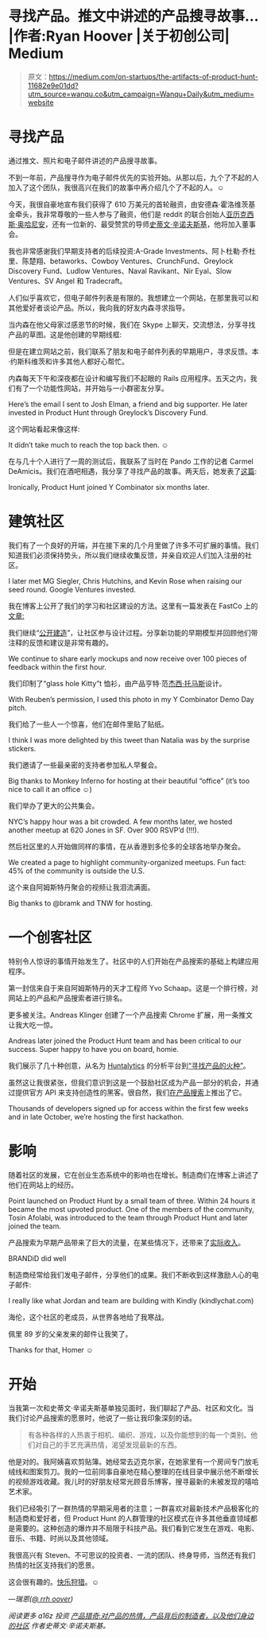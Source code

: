 # 寻找产品。推文中讲述的产品搜寻故事… |作者:Ryan Hoover |关于初创公司| Medium

> 原文：<https://medium.com/on-startups/the-artifacts-of-product-hunt-11682e9e01dd?utm_source=wanqu.co&utm_campaign=Wanqu+Daily&utm_medium=website>

# 寻找产品

通过推文、照片和电子邮件讲述的产品搜寻故事。

不到一年前，产品搜寻作为电子邮件优先的实验开始。从那以后，九个了不起的人加入了这个团队，我很高兴在我们的故事中再介绍几个了不起的人。☺

今天，我很自豪地宣布我们获得了 610 万美元的首轮融资，由安德森·霍洛维茨基金牵头，我非常尊敬的一些人参与了融资，他们是 reddit 的联合创始人[亚历克西斯·奥哈尼安](https://twitter.com/alexisohanian)，还有一位新的、最受赞赏的导师[史蒂文·辛诺夫斯基](https://twitter.com/stevesi)，他将加入董事会。

我也非常感谢我们早期支持者的后续投资:A-Grade Investments、阿卜杜勒·乔杜里、陈楚翔、betaworks、Cowboy Ventures、CrunchFund、Greylock Discovery Fund、Ludlow Ventures、Naval Ravikant、Nir Eyal、Slow Ventures、SV Angel 和 Tradecraft。

人们似乎喜欢它，但电子邮件列表是有限的。我想建立一个网站，在那里我可以和其他爱好者谈论产品。所以，我向我的好友内森寻求指导。



当内森在他父母家过感恩节的时候，我们在 Skype 上聊天，交流想法，分享寻找产品的草图。这是他创建的早期线框:



但是在建立网站之前，我们联系了朋友和电子邮件列表的早期用户，寻求反馈。本·约斯科维茨和许多其他人都好心帮忙。



内森每天下午和深夜都在设计和编写我们不起眼的 Rails 应用程序。五天之内，我们有了一个功能性网站，并开始与一小群密友分享。



Here’s the email I sent to Josh Elman, a friend and big supporter. He later invested in Product Hunt through Greylock’s Discovery Fund.



这个网站看起来像这样:



It didn’t take much to reach the top back then. ☺



在与几十个人进行了一周的测试后，我联系了当时在 Pando 工作的记者 Carmel DeAmicis。我们在酒吧相遇，我分享了寻找产品的故事。两天后，她发表了[这篇](http://pando.com/2013/12/04/can-the-democratic-power-of-a-platform-like-hacker-news-be-applied-to-products/):



Ironically, Product Hunt joined Y Combinator six months later.



# 建筑社区

我们有了一个良好的开端，并在接下来的几个月里做了许多不可扩展的事情。我们知道我们必须保持势头，所以我们继续收集反馈，并亲自欢迎人们加入注册的社区。



I later met MG Siegler, Chris Hutchins, and Kevin Rose when raising our seed round. Google Ventures invested.



我在博客上公开了我们的学习和社区建设的方法。这里有一篇发表在 FastCo 上的[文章:](http://www.fastcolabs.com/3024472/how-we-got-our-first-2000-users-doing-things-that-dont-scale)



我们继续“[公开建造](http://ryanhoover.me/post/83426962555/why-you-should-build-your-product-in-public)”，让社区参与设计过程。分享新功能的早期模型并回顾他们带注释的反馈和建议是非常有趣的。



We continue to share early mockups and now receive over 100 pieces of feedback within the first hour.



我们印制了“glass hole Kitty”t 恤衫，由产品亨特·范[杰西·托马斯](http://twitter.com/jess3)设计。



With Reuben’s permission, I used this photo in my Y Combinator Demo Day pitch.



我们给了一些人一个惊喜，他们在邮件里贴了贴纸。



I think I was more delighted by this tweet than Natalia was by the surprise stickers.



我们邀请了一些最亲密的支持者参加私人早餐会。



Big thanks to Monkey Inferno for hosting at their beautiful “office” (it’s too nice to call it an office ☺)



我们举办了更大的公共集会。



NYC’s happy hour was a bit crowded. A few months later, we hosted another meetup at 620 Jones in SF. Over 900 RSVP’d (!!!).



然后社区里的人开始做同样的事情，在从香港到多伦多的全球各地举办聚会。



We created a page to highlight community-organized meetups. Fun fact: 45% of the community is outside the U.S.



这个来自阿姆斯特丹聚会的视频让我泪流满面。



Big thanks to @bramk and TNW for hosting.



# 一个创客社区

特别令人惊讶的事情开始发生了。社区中的人们开始在产品搜索的基础上构建应用程序。

第一封信来自于来自阿姆斯特丹的天才工程师 Yvo Schaap。这是一个排行榜，对网站上的产品和产品搜索者进行排名。



更多被关注。Andreas Klinger 创建了一个产品搜索 Chrome 扩展，用一条推文让我大吃一惊。



Andreas later joined the Product Hunt team and has been critical to our success. Super happy to have you on board, homie.



我们展示了几十种创意，从名为 [Huntalytics](http://huntlytics.servicethis.co/) 的分析平台到[“寻找产品的火种”](https://itunes.apple.com/us/app/productind/id891384124)。



虽然这让我很紧张，但我们意识到这是一个鼓励社区成为产品一部分的机会，并通过提供官方 API 来支持创造性的黑客。很自然，我们[在产品搜索](http://www.producthunt.com/posts/product-hunt-api-beta)上推出了它。



Thousands of developers signed up for access within the first few weeks and in late October, we’re hosting the first hackathon.



# 影响

随着社区的发展，它在创业生态系统中的影响也在增长。制造商们在博客上讲述了他们在网站上的经历。



Point launched on Product Hunt by a small team of three. Within 24 hours it became the most upvoted product. One of the members of the community, Tosin Afolabi, was introduced to the team through Product Hunt and later joined the team.



产品搜索为早期产品带来了巨大的流量，在某些情况下，还带来了[实际收入](/brandid-product-blog/how-we-generated-13k-of-sales-in-24hrs-through-product-hunt-4ab5a28f018c)。



BRANDiD did well



制造商经常给我们发电子邮件，分享他们的成果。我们不断收到这样激励人心的电子邮件:



I really like what Jordan and team are building with Kindly (kindlychat.com)



海伦，这个社区的老成员，从世界各地给了我寒战。



佩里 89 岁的父亲发来的邮件让我笑了。



Thanks for that, Homer ☺



# 开始

当我第一次和史蒂文·辛诺夫斯基单独见面时，我们聊起了产品、社区和文化。当我们讨论产品搜索的愿景时，他说了一些让我印象深刻的话。

> 有各种各样的人热衷于相机、编织、游戏，以及你能想到的每一个类别。他们对自己的手艺充满热情，渴望发现最新的东西。

他是对的。我阿姨喜欢剪贴簿。她经常去迈克尔家，在她家里有一个房间专门放毛绒线和图案剪刀。我的一位前同事自豪地在精心整理的在线目录中展示他不断增长的视频游戏收藏。我儿时的好朋友经常光顾音乐博客，搜寻最新的未被发现的嘻哈艺术家。

我们已经吸引了一群热情的早期采用者的注意；一群喜欢对最新技术产品极客化的制造商和爱好者，但 Product Hunt 的人群管理的社区模式在许多其他垂直领域都是需要的。这种创造的爆炸并不局限于科技产品。我们看到它发生在游戏、电影、音乐、书籍、时尚以及其他领域。

我很高兴有 Steven、不可思议的投资者、一流的团队、终身导师，当然还有我们热情的社区支持我们的愿景。

这会很有趣的。[快乐狩猎](http://www.producthunt.com)。☺

*—瑞恩(*[*@ rrh oover*](http://twitter.com/rrhoover)*)*

*阅读更多 a16z 投资* [*产品猎奇:对产品的热情，产品背后的制造者，以及他们身边的社区*](http://a16z.com/2014/10/08/producthunt/) *作者史蒂文·辛诺夫斯基。*













